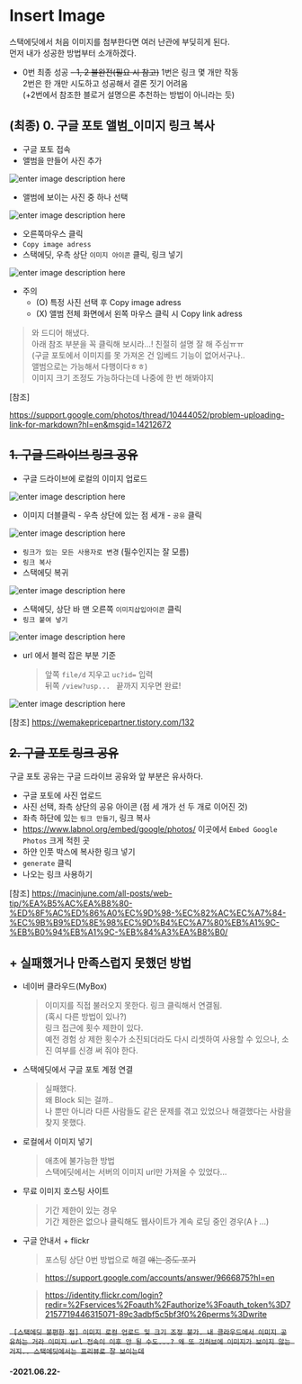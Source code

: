 # Insert Image

스택에딧에서 처음 이미지를 첨부한다면 여러 난관에 부딪히게 된다.    
먼저 내가 성공한 방법부터 소개하겠다.
-  0번 최종 성공
 ~~- 1, 2 불완전(필요 시 참고)~~
1번은 링크 몇 개만 작동    
 2번은 한 개만 시도하고 성공해서 결론 짓기 어려움       
(+2번에서 참조한 블로거 설명으론 추천하는 방법이 아니라는 듯)
## (최종) 0. 구글 포토 앨범_이미지 링크 복사 
- 구글 포토 접속
- 앨범을 만들어 사진 추가



![enter image description here](https://lh3.googleusercontent.com/G_3gjuinnk4ovyqhi-LOr2TFZ-CTRwiAyiXXdlL80VLz-9K7qMzzLUW36yTV43PWXFQkro1sjdzcb7KaIwcALfib-Oln8aTIhnbEegmnA92A7FiZRh7Me_Oc870fNWPKJyJpxzsNsbfTZoKvyEe86J1OzmLP1C8D-KK_QQr8GpDdEDoyykbOhMiBesol8oMKvfgrXjyaks3jtYjFcDqFBvahS79ki3M0SajzFUYjnzNdC2Mcue80j_KR6hc1RPUgFt0EtRfbar15zDj0UP9XfExkxf3uCIWM5eKc6gYwk9L7Rgfcl1KMWh3vcZU4S3sB4T3vq4bi3rhC6bPkhz5p22NVdKmHYzM5VnOvALMyNsXFg8s5ucgXVZ7Vx24CRmtFSKfkyrrneY8u4BPJKpks5NYs2Jm_Lxv-6HM02_t1U5EVNOCAsFIX3EdwPOK3hZs1lGSQc28fGFXEFh0OYYR4bB0_W1tFIzrNplNHdeyJVwdWY-EPgKVRKaB4IIO7WR8kdWO297vgxpfZMST30syca_deKoOxs_24dAlrbKM2lAR8zTwX2oWov2kmgzryH5yY7Cq_Htp_CnssUuqZ63PAoV0GUbsxigYoThSqB23tuw-O21xd1zg5s6-Pp4cdBukg-Ankx675k_2H9VIG-ulYKBJo7fdL8gltk_beMHyR3q03NmtJRO9iPwJddfS8J4iIBYmQuPYQWkohPYDnR4NZfzEc=w1020-h925-no?authuser=0)
<br>
- 앨범에 보이는 사진 중 하나 선택


![enter image description here](https://lh3.googleusercontent.com/yJN9mIbVFMsMEMSgLTsmjU-786R-A4H8cjTu3L8__GQbl9-vqSCXr0rB7XW7CR5BQWg7m6RqbnVm1IDUB7LwYdeJDsngCxXZwoleB_lso12yH4FxIiSlvFUKFjKQOr1tpjeUyar9oRLdAcsRpNCo30sNG-HAaXvKcgA_mZ_Rn2urjgAZ1aGfeoNA-tpM42g6DskgVRi0DhSex8c3fhoV4gXfwiuKXtUpILBmYHHU2-SJPzRdD_qS7jAB6DUwb63y7ZwTrM9gj8lNm49dyAIFtJvI7FWmPNzypTJabJ0-Z67p0cyCwGdpuQ3EB0PaYFvbDi92iTKCyDSdX_ICuDqof50ttncdX_7_AySyYUz6NPmeK8NHRq-I5ETrVWj-8eR03S9S0nHF8R3YaS6cLfvhCAPznww6M2yXYD_sCxkANS-aVFEDCosmbAoLO3QU5gbpcLHlFU-XFbOVFV8khGQkCsS1N-oQ6tpojdE9EV_A3uXO-_UnRaY_zAwpTNJzVP-744y_V75_gstLmoxT_r5Z2ECDp1rHqoGr2i3tuyujCTCzfagS92DfvyoVQifE4NN2i1nQ86dCqtqdFv7hYqq62gwmRq3CQh_9Ao23IXwlUJZZgpfjTuaT26tS60G3Uc4FC_HIjDBmAAvXWP_NpxQcXi1-_nawJwOGnxL5hupUTGe2GdKm3RJJlspBLKdODrEGomn5EVU7x91MGDC_zpQjEyec=w1032-h941-no?authuser=0)
<br>
- 오른쪽마우스 클릭
- ```Copy image adress```
- 스택에딧, 우측 상단 ```이미지 아이콘``` 클릭, 링크 넣기

![enter image description here](https://lh3.googleusercontent.com/OK60C6WKs10ebRsL8UOzjLxF37PZfQaFqYtGKaPfRq7oRvwUACX8nHzdGo6r6v4MTyF0C5Sjr0hKkiDJY1ImOs4iOhu-SUpATgTnvbsB6q2-eB9a2YFiwjmjuD-yTVJeuIbniHqcs1wJN_0CbLKwLcQ8FqoQ7rVII0FmGeuA50LlLLjd9woPB7eqesJ1S-QP43ezGNL1gS3ShobtNzmc3V07ASs94YGWvYXrbFLA26_Ipx2PCjZ0J5JFtYwn-kK7x8I2QJyHG97Xw6U2_yPczYm-9jhIXU_WT3NuNhMREd6iqasQ0hugMX4IGZhpgS4rKxtZqlSh29fUOqCXo_KsW-GMdCZCM2YVcuVIFnyN-HWG6wYOjKE2MPsooW1FxCRhTIBkyXW6AWjawATYT-KkOOJb6tXdpUtrKdaWKsT7BRBflmGF-3deMVCuVQ-uZPQmfkcihgABG480e8Z01gVdEmMnrDb80NzErEhh3Nt9SDMXYPsG0hSgI5ZWnOXfMfbkMat4MTxlLPwZTKBiwKhu_Ae2VEggOWeS0Tb-4A96H8Zj50xUfDfeS6x7UjxUg_MLOsqmgmHMtJ4SB1Tm25BsA-cli5P0RC5LXK51dbxZdaSrpNFUI_t-tU-zLQEZmdvJrG-tb31Mp_uFSjR25ak68xYPJBnCgh_fi1l10J9G3nsddowVPjpkrWTByKvYpG49mXQ1sRIQGs9P5DVlzBRlTmQd=w1038-h761-no?authuser=0)

- 주의
	- (O) 특정 사진 선택 후 Copy image adress
	- (X) 앨범 전체 화면에서 왼쪽 마우스 클릭 시  Copy link adress


> 와 드디어 해냈다.    
> 아래 참조 부분을 꼭 클릭해 보시라...! 친절히 설명 잘 해 주심ㅠㅠ    
> (구글 포토에서 이미지를 못 가져온 건 임베드 기능이 없어서구나..     
> 앨범으로는 가능해서 다행이다ㅎㅎ)    
> 이미지 크기 조정도 가능하다는데 나중에 한 번 해봐야지    



[참조]

https://support.google.com/photos/thread/10444052/problem-uploading-link-for-markdown?hl=en&msgid=14212672

## ~~1. 구글 드라이브 링크 공유~~
- 구글 드라이브에 로컬의 이미지 업로드

![enter image description here](https://lh3.googleusercontent.com/1KFAVLvRaddTDDVphTmk6EA7VwtGgdFSQ5p9RBpLUX6ZKEaz5FBNOF9Oqda-ogCJ7gTLP6KiM0yLqsbC1-KB4MWbATiF8i6yCWuPziXPGWpjIncr5U4FjYdY6UgqKmczLyWWDv4yVTd5TH7BlQFR_jX9PLEOT1kwqErtoRixwhHXF2jzgieG-nbitjf3jqkvJk6xKsz6b3zvzG_MMikHXnBMMxKfsEhEvEUm6CtNSdVrQIooZX5-sbSGVSSsCg0zDDai3izb5diKj-BP-arcmxf3aa4voXOEI8342Vyo0xaEfa9Tu8JMFYWuvHyT2Zp1Zyo3pEXw1JXFkgKSdGLB17dhA8lc5R1QWlnUWTyjc3nStcH59bkcE2jNSRvmYkVsIIFFcahEpGGcfwqoqk8FV0MpND0_43YKZuziHG-rGaybijZPUIVzig4uffGU9DknNmuNdch7GYl6UceFmXrp1rWjasvFz6ytJmuVkc_kXJaPtgMOaFJcRRTQlYJ0HtV2frKl-5eeEXQeA_-1tbLv9CXsmfRKNa0SRfhG5Aq0x0pNk4Cv3VLzFm3mG6GDtgZi95ykDkLf8k0EfKqpSKkC1NyCMZeBsCpm67ASJoY5q5C98JPolwk4ber19XcjEZ3FcG79HOF2gf5iPL1cFXy5yykV0XRDIRXdc4VKEQgMnug22QgiVTvfaQDUS16xAJKpVW1keWw4C3M1we-ytWb91csS=w332-h417-no?authuser=0)
<br>   
- 이미지 더블클릭 - 우측 상단에 있는 점 세개  -  ```공유``` 클릭

![enter image description here](https://drive.google.com/uc?id=1x6JefbzJ3PAXm5tp3F-NTZjRyXglt5ej)
<br>
- ```링크가 있는 모든 사용자로 변경``` (필수인지는 잘 모름)
-  ```링크 복사``` 
-  스택에딧 복귀

![enter image description here](https://drive.google.com/uc?id=1Xse6Lkq8mA3RDY2eq883ZHE1hSA74RDA)
<br>
- 스택에딧, 상단 바 맨 오른쪽 ```이미지삽입아이콘``` 클릭
- ```링크 붙여 넣기```

![enter image description here](https://drive.google.com/uc?id=1PG9ZhXxx6HvRcYC3WHt-833v0qSXaac5)
<br>
- url 에서 블럭 잡은 부분 기준
	>앞쪽 ```file/d``` 지우고 ```uc?id=``` 입력    
		뒤쪽 ```/view?usp... ```  끝까지 지우면 완료!

![enter image description here](https://drive.google.com/uc?id=1wWl_j0107m6-FRChXSbvcFS4SGD-Pkmd)


[참조] https://wemakepricepartner.tistory.com/132
## ~~2. 구글 포토 링크 공유~~
구글 포토 공유는 구글 드라이브 공유와 앞 부분은 유사하다.
- 구글 포토에 사진 업로드
- 사진 선택, 좌측 상단의 공유 아이콘
(점 세 개가 선 두 개로 이어진 것)
- 좌측 하단에 있는 ```링크 만들기```, 링크 복사
- https://www.labnol.org/embed/google/photos/
 이곳에서 ```Embed Google Photos``` 크게 적힌 곳
- 하얀 인풋 박스에 복사한 링크 넣기
-  ```generate``` 클릭 
- 나오는 링크 사용하기

[참조] https://macinjune.com/all-posts/web-tip/%EA%B5%AC%EA%B8%80-%ED%8F%AC%ED%86%A0%EC%9D%98-%EC%82%AC%EC%A7%84-%EC%9B%B9%ED%8E%98%EC%9D%B4%EC%A7%80%EB%A1%9C-%EB%B0%94%EB%A1%9C-%EB%84%A3%EA%B8%B0/



## + 실패했거나 만족스럽지 못했던 방법
- 네이버 클라우드(MyBox)
	>이미지를 직접 불러오지 못한다. 링크 클릭해서 연결됨.    
	(혹시 다른 방법이 있나?)    
	> 링크 접근에 횟수 제한이 있다.    
	예전 경험 상 제한 횟수가 소진되더라도 다시 리셋하여 사용할 수 있으나,  소진 여부를 신경 써 줘야 한다.
	

- 스택에딧에서 구글 포토 계정 연결
	>실패했다.    
	왜 Block 되는 걸까..    
	나 뿐만 아니라 다른 사람들도 같은 문제를 겪고 있었으나 해결했다는 사람을 찾지 못했다.
- 로컬에서 이미지 넣기
	> 애초에 불가능한 방법    
	스택에딧에서는 서버의 이미지 url만 가져올 수 있었다...
- 무료 이미지 호스팅 사이트
	> 기간 제한이 있는 경우    
	기간 제한은 없으나 클릭해도 웹사이트가 계속 로딩 중인 경우(Aㅏ...)
- 구글 안내서 + flickr 
	>포스팅 상단 0번 방법으로 해결 ~~얘는 중도 포기~~
	
	> https://support.google.com/accounts/answer/9666875?hl=en    
	
	> https://identity.flickr.com/login?redir=%2Fservices%2Foauth%2Fauthorize%3Foauth_token%3D72157719446315071-89c3adbf5c5bf3f0%26perms%3Dwrite



~~```
[스택에딧 불편한 점]
이미지 로컬 업로드 및 크기 조정 불가.
내 클라우드에서 이미지 공유하는 거라 이미지 url 접속이 이후 안 될 수도...?
 왜 또 깃허브에 이미지가 보이지 않는 거지.. 스택에딧에서는 프리뷰로 잘 보이는데```~~
<br>
#### -2021.06.22-
<!--stackedit_data:
eyJoaXN0b3J5IjpbLTE2ODc5OTYxNjMsOTQxMDEzNDEyLDc4Mj
QxMzc4LDYzNTk5MjU4MSwtMTAxNzE4MzczOSwtNDUwNDc4NjIy
LDE4NjkzNTgwNjIsLTkzNjEwMjcwMCwxNTA3MzE1NzM3LDE4MT
A2NDQ1MDUsNjE5Mjk1MDY5XX0=
-->